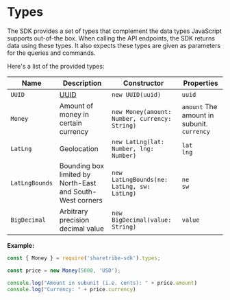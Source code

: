 # Types

The SDK provides a set of types that complement the data types
JavaScript supports out-of-the box. When calling the API endpoints,
the SDK returns data using these types. It also expects these types
are given as parameters for the queries and commands.

Here's a list of the provided types:

| Name | Description | Constructor | Properties |
| ---- | ----------- | ----------- | ---------- |
| `UUID` | [UUID](https://en.wikipedia.org/wiki/Universally_unique_identifier) | `new UUID(uuid)` | `uuid`<br /> |
| `Money` | Amount of money in certain currency | `new Money(amount: Number, currency: String)` | `amount` The amount in subunit.<br />`currency`<br /> |
| `LatLng` | Geolocation | `new LatLng(lat: Number, lng: Number)` | `lat`<br />`lng`<br /> |
| `LatLngBounds` | Bounding box limited by North-East and South-West corners | `new LatLngBounds(ne: LatLng, sw: LatLng)` | `ne`<br />`sw`<br /> |
| `BigDecimal` | Arbitrary precision decimal value | `new BigDecimal(value: String)` | `value` |

**Example:**

```js
const { Money } = require('sharetribe-sdk').types;

const price = new Money(5000, 'USD');

console.log("Amount in subunit (i.e. cents): " + price.amount)
console.log("Currency: " + price.currency)
```
